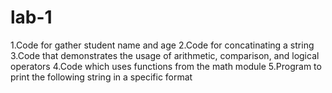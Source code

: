 # lab-1
1.Code for gather student name and age
2.Code for concatinating a string
3.Code that demonstrates the usage of arithmetic, comparison, and logical operators
4.Code which uses functions from the math module
5.Program to print the following string in a specific format 
